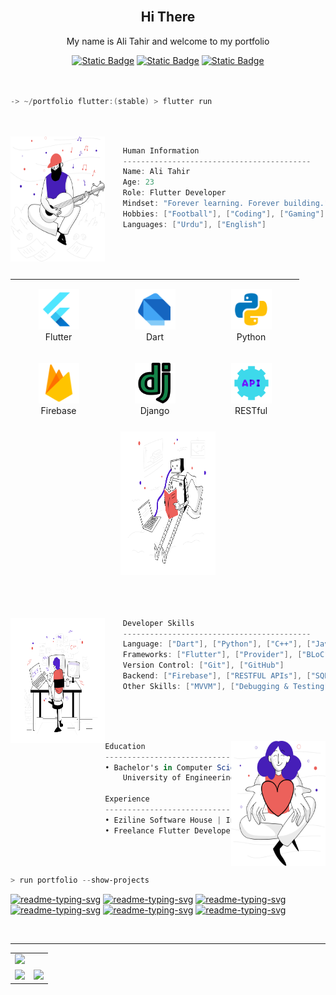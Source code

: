 <br>
<h2 align="center">Hi There</h2>


<p align="center">My name is Ali Tahir and welcome to my portfolio</p>
<div display:flex, align="center">
<a href="mailto:alitahir2013@gmail.com" target="_blank"><img alt="Static Badge" src="https://img.shields.io/badge/Gmail-5222D0?logo=gmail&logoColor=ffffff"></a>
<a href="https://www.linkedin.com/in/ali-tahir-948454248/" target="_blank"><img alt="Static Badge" src="https://img.shields.io/badge/LinkedIn-5222D0?&logoColor=ffffff"></a>
<a href="https://www.instagram.com/alitahir_10/" target="_blank"><img alt="Static Badge" src="https://img.shields.io/badge/Instagram-5222D0?logo=instagram&logoColor=ffffff"></a>
</div>

<br>
<br>

```powershell
-> ~/portfolio flutter:(stable) > flutter run
```
<br>
<br>

<img align="left" src="svg/inspiration.svg" width="30%" height="200px"/>

<div width="30%">
    
```csharp
    Human Information
    ------------------------------------------
    Name: Ali Tahir
    Age: 23
    Role: Flutter Developer
    Mindset: "Forever learning. Forever building."
    Hobbies: ["Football"], ["Coding"], ["Gaming"], ["Music"]
    Languages: ["Urdu"], ["English"]
```

</div>

<br>
<br>
<br>

<div align="center">
 <table align="left" width = "70%" height="230px">
        <tr>
            <td align="center" width="140" height="112.43">
                <img src="icons/flutter.png" width="65px"/>
                <br /> Flutter
            </td>
            <td align="center" width="140" height="112.43">
                <img src="icons/dart.png" width="65px"/>
                <br /> Dart
            </td>
            <td align="center" width="140" height="112.43">
                <img src="icons/python.png" width="65px"/>
                <br /> Python
            </td>
        </tr>
        <tr>
            <td align="center" width="140" height="112.43">
                <img src="icons/firebase.png" width="65px"/>
                <br /> Firebase
            </td>
            <td align="center" width="140" height="112.43">
                <img src="icons/django.png" width="65px"/>
                <br /> Django
            </td>
             <td align="center" width="140" height="112.43">
                <img src="icons/restful.png" width="65px"/>
                <br /> RESTful
            </td>
        </tr>
    </table>
<img  src="svg/artificialintelligence.svg" height="230px" width = "30%"/>
</div>
<br>
<br>
<br>
<div>

<img align="left" src="svg/webdevelopment.svg" height="200px" width = "30%"/>
<div width ="70%">
    
```csharp
    Developer Skills
    ------------------------------------------
    Language: ["Dart"], ["Python"], ["C++"], ["Java"] (basic)
    Frameworks: ["Flutter"], ["Provider"], ["BLoC"], ["Firebase"], ["Django"] (basic)
    Version Control: ["Git"], ["GitHub"]
    Backend: ["Firebase"], ["RESTFUL APIs"], ["SQLite"] (basic)
    Other Skills: ["MVVM"], ["Debugging & Testing"]
```
</div>
</div>



<br>
<br>
<br>



<div>

<img align="right" src="svg/givingback.svg" height="200px" width = "30%" />

<div width ="70%">
    
```csharp
Education
------------------------------------------
• Bachelor's in Computer Science (Pursuing)
    University of Engineering and Technology Taxila, 2021 November - 2025 June.

Experience
------------------------------------------
• Eziline Software House | Internship | 2024 March - 2024 May (3 Months)
• Freelance Flutter Developer | 2023 August - 2025 April
```
    
</div>
</div>


<br>
<br>

```powershell
> run portfolio --show-projects
```


<a href="https://github.com/itsAliTahir/gemini-clone"><img width="33%" src="https://denvercoder1-github-readme-stats.vercel.app/api/pin/?username=itsAliTahir&repo=gemini-clone&hide_border=false&border_color=3D444D&bg_color=12111E&title_color=F85D7F&icon_color=F8D866&theme=react&show_icons=false" alt="readme-typing-svg"></a>
<a href="https://github.com/itsAliTahir/e-commerce-app-with-stripe-payment"><img width="33%" src="https://denvercoder1-github-readme-stats.vercel.app/api/pin/?username=itsAliTahir&repo=e-commerce-app-with-stripe-payment&hide_border=false&border_color=3D444D&bg_color=12111E&title_color=F85D7F&icon_color=F8D866&theme=react&show_icons=false" alt="readme-typing-svg"></a>
<a href="https://github.com/itsAliTahir/Premier_League_Database_Flutter_Project"><img width="33%" src="https://denvercoder1-github-readme-stats.vercel.app/api/pin/?username=itsAliTahir&repo=Premier_League_Database_Flutter_Project&hide_border=false&border_color=3D444D&bg_color=12111E&title_color=F85D7F&icon_color=F8D866&theme=react&show_icons=false" alt="readme-typing-svg"></a>
<a href="https://github.com/itsAliTahir/SIMULATION-PAGE-REPLACEMENT-POLICIES-COMPARISON-Operating-System-Project-"><img width="33%" src="https://denvercoder1-github-readme-stats.vercel.app/api/pin/?username=itsAliTahir&repo=SIMULATION-PAGE-REPLACEMENT-POLICIES-COMPARISON-Operating-System-Project-&hide_border=false&border_color=3D444D&bg_color=12111E&title_color=F85D7F&icon_color=F8D866&theme=react&show_icons=false" alt="readme-typing-svg"></a>
<a href="https://github.com/itsAliTahir/news_app"><img width="33%" src="https://denvercoder1-github-readme-stats.vercel.app/api/pin/?username=itsAliTahir&repo=news_app&hide_border=false&border_color=3D444D&bg_color=12111E&title_color=F85D7F&icon_color=F8D866&theme=react&show_icons=false" alt="readme-typing-svg"></a>
<a href="https://github.com/itsAliTahir/Expense-Tracker"><img width="33%" src="https://denvercoder1-github-readme-stats.vercel.app/api/pin/?username=itsAliTahir&repo=Expense-Tracker&hide_border=false&border_color=3D444D&bg_color=12111E&title_color=F85D7F&icon_color=F8D866&theme=react&show_icons=false" alt="readme-typing-svg"></a>












<br>

<hr>

<table>
  <tr>
    <td colspan="2">
     <img src="https://github-profile-trophy.vercel.app/?username=itsAliTahir&theme=radical&margin-w=15"/>
    </td>
  </tr>
  <tr>
    <td>
      <img 
        src="https://github-readme-stats.vercel.app/api?username=itsAliTahir&theme=radical&hide_border=false&include_all_commits=false&count_private=false" />
    </td>
    <td>
      <img 
        src="https://github-readme-streak-stats.herokuapp.com/?user=itsAliTahir&theme=radical&hide_border=false" />
    </td>
  </tr>
</table>



<!-- 
<h2 align="center">Connect with me 🌐</h2>
<hr>

<p align="center">
    <a href="mailto:alitahir2013@gmail.com" target="_blank">
        <img src="https://img.shields.io/badge/Gmail-D14836?style=for-the-badge&logo=gmail&logoColor=white" alt="Gmail" />
    </a> 
    <a href="https://www.linkedin.com/in/ali-tahir-948454248/" target="_blank">
        <img src="https://img.shields.io/badge/LinkedIn-0077B5?style=for-the-badge&logo=linkedin&logoColor=white" alt="LinkedIn" />
    </a> 
    <a href="https://web.facebook.com/profile.php?id=100051901068678" target="_blank">
        <img src="https://img.shields.io/badge/Facebook-1877F2?style=for-the-badge&logo=facebook&logoColor=white" alt="Facebook" />
    </a>
</p>

-->
